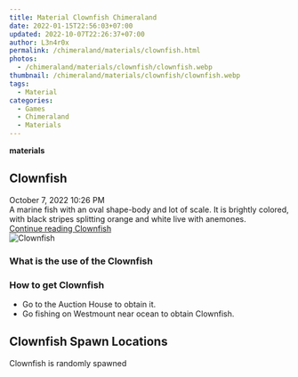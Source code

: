 ```yaml
---
title: Material Clownfish Chimeraland
date: 2022-01-15T22:56:03+07:00
updated: 2022-10-07T22:26:37+07:00
author: L3n4r0x
permalink: /chimeraland/materials/clownfish.html
photos:
  - /chimeraland/materials/clownfish/clownfish.webp
thumbnail: /chimeraland/materials/clownfish/clownfish.webp
tags:
  - Material
categories:
  - Games
  - Chimeraland
  - Materials
---
```


<section id="bootstrap-wrapper">
  <link
    rel="stylesheet"
    href="https://cdn.statically.io/gh/dimaslanjaka/Web-Manajemen/40ac3225/css/bootstrap-4.5-wrapper.css"
  />
  <div
    class="row g-0 border rounded overflow-hidden flex-md-row mb-4 shadow-sm position-relative bg-light text-dark"
  >
    <div class="col p-4 d-flex flex-column position-static">
      <strong class="d-inline-block mb-2 text-success">materials</strong>
      <h2 class="mb-0">Clownfish</h2>
      <div class="mb-1 text-muted">October 7, 2022 10:26 PM</div>
      <div class="mb-2 border p-1">
        A marine fish with an oval shape-body and lot of scale. It is brightly
        colored, with black stripes splitting orange and white live with
        anemones.
      </div>
      <a
        href="/chimeraland/materials/clownfish.html"
        class="stretched-link d-none"
        >Continue reading Clownfish</a
      >
    </div>
    <div class="col-auto d-none d-lg-block">
      <img
        src="/chimeraland/materials/clownfish/clownfish.webp"
        alt="Clownfish"
      />
    </div>
  </div>
  <div class="row bg-light text-dark">
    <div class="col-lg-6 col-12 mb-2">
      <div class="card">
        <div class="card-body">
          <h3 class="card-title">What is the use of the Clownfish</h3>
          <div class="card-text"><ul></ul></div>
        </div>
      </div>
    </div>
    <div class="col-lg-6 col-12 mb-2">
      <div class="card">
        <div class="card-body">
          <h3 class="card-title">How to get Clownfish</h3>
          <div class="card-text">
            <ul>
              <li>Go to the Auction House to obtain it.</li>
              <li>Go fishing on Westmount near ocean to obtain Clownfish.</li>
            </ul>
          </div>
        </div>
      </div>
    </div>
    <div class="col-12 mb-2">
      <h2>Clownfish Spawn Locations</h2>
      <p>Clownfish is randomly spawned</p>
    </div>
  </div>
</section>